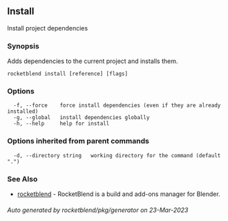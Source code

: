 ## Install

Install project dependencies

### Synopsis

Adds dependencies to the current project and installs them.

```
rocketblend install [reference] [flags]
```

### Options

```
  -f, --force    force install dependencies (even if they are already installed)
  -g, --global   install dependencies globally
  -h, --help     help for install
```

### Options inherited from parent commands

```
  -d, --directory string   working directory for the command (default ".")
```

### See Also

* [rocketblend](rocketblend.md)	 - RocketBlend is a build and add-ons manager for Blender.

###### Auto generated by rocketblend/pkg/generator on 23-Mar-2023
